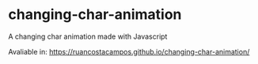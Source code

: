 # changing-char-animation
A changing char animation made with Javascript

Avaliable in: https://ruancostacampos.github.io/changing-char-animation/
